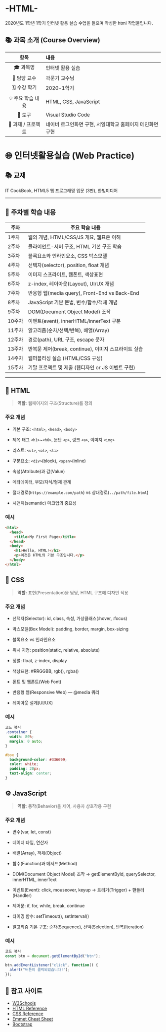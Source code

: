 # -HTML-

2020년도 1학년 1학기 인터넷 활용 실습 수업을 들으며 작성한 html 작업물입니다.

## 📚 과목 소개 (Course Overview)

| 항목 | 내용 |
|:----:|:-----|
| 🎓 과목명 | 인터넷 활용 실습 |
| 🏫 담당 교수 | 곽문기 교수님 |
| 🗓️ 수강 학기 | 2020-1학기 |
| 💡 주요 학습 내용 | HTML, CSS, JavaScript |
| 🧰 도구 | Visual Studio Code |
| 🧩 과제 / 프로젝트 | 네이버 로그인화면 구현, 서일대학교 홈페이지 메인화면 구현 |

# 🌐 인터넷활용실습 (Web Practice)

## 📚 교재
IT CookBook, HTML5 웹 프로그래밍 입문 (3판), 한빛미디어

---

## 📅 주차별 학습 내용

| 주차 | 주요 학습 내용 |
|------|----------------|
| 1주차 | 웹의 개념, HTML/CSS/JS 개요, 웹표준 이해 |
| 2주차 | 클라이언트-서버 구조, HTML 기본 구조 학습 |
| 3주차 | 블록요소와 인라인요소, CSS 박스모델 |
| 4주차 | 선택자(selector), position, float 개념 |
| 5주차 | 이미지 스프라이트, 웹폰트, 색상표현 |
| 6주차 | z-index, 레이아웃(Layout), UI/UX 개념 |
| 7주차 | 반응형 웹(media query), Front-End vs Back-End |
| 8주차 | JavaScript 기본 문법, 변수/함수/객체 개념 |
| 9주차 | DOM(Document Object Model) 조작 |
| 10주차 | 이벤트(event), innerHTML/innerText 구분 |
| 11주차 | 알고리즘(순차/선택/반복), 배열(Array) |
| 12주차 | 경로(path), URL 구조, escape 문자 |
| 13주차 | 반복문 제어(break, continue), 이미지 스프라이트 실습 |
| 14주차 | 웹퍼블리싱 실습 (HTML/CSS 구성) |
| 15주차 | 기말 프로젝트 및 제출 (웹디자인 or JS 이벤트 구현) |

---

## 🧱 HTML

> **역할:** 웹페이지의 구조(Structure)를 정의

### 주요 개념
- 기본 구조: `<html>`, `<head>`, `<body>`
  
- 제목 태그 `<h1>`~`<h6>`, 문단 `<p>`, 링크 `<a>`, 이미지 `<img>`
  
- 리스트: `<ul>`, `<ol>`, `<li>`
  
- 구분요소: `<div>`(block), `<span>`(inline)
  
- 속성(Attribute)과 값(Value)
  
- 메타데이터, 부모/자식/형제 관계
  
- 절대경로(`https://example.com/path`) vs 상대경로(`../path/file.html`)
  
- 시맨틱(semantic) 마크업의 중요성

### 예시
```html
<html>
  <head>
    <title>My First Page</title>
  </head>
  <body>
    <h1>Hello, HTML!</h1>
    <p>이것은 HTML의 기본 구조입니다.</p>
  </body>
</html>
```


## 🎨 CSS
> **역할:** 표현(Presentation)을 담당, HTML 구조에 디자인 적용

### 주요 개념
- 선택자(Selector): id, class, 속성, 가상클래스(:hover, :focus)
  
- 박스모델(Box Model): padding, border, margin, box-sizing
  
- 블록요소 vs 인라인요소
  
- 위치 지정: position(static, relative, absolute)
  
- 정렬: float, z-index, display
  
- 색상표현: #RRGGBB, rgb(), rgba()

- 폰트 및 웹폰트(Web Font)
  
- 반응형 웹(Responsive Web) — @media 쿼리
  
- 레이아웃 설계(UI/UX)

### 예시
```css
코드 복사
.container {
  width: 80%;
  margin: 0 auto;
}

#box {
  background-color: #336699;
  color: white;
  padding: 20px;
  text-align: center;
}
```

## ⚙️ JavaScript
> **역할:** 동작(Behavior)을 제어, 사용자 상호작용 구현

### 주요 개념
- 변수(var, let, const)

- 데이터 타입, 연산자

- 배열(Array), 객체(Object)

- 함수(Function)과 메서드(Method)

- DOM(Document Object Model) 조작
→ getElementById, querySelector, innerHTML, innerText

- 이벤트(Event): click, mouseover, keyup
→ 트리거(Trigger) + 핸들러(Handler)

- 제어문: if, for, while, break, continue

- 타이밍 함수: setTimeout(), setInterval()

- 알고리즘 기본 구조: 순차(Sequence), 선택(Selection), 반복(Iteration)

### 예시
```javascript
코드 복사
const btn = document.getElementById("btn");

btn.addEventListener("click", function() {
  alert("버튼이 클릭되었습니다!");
});
```
## 🧾 참고 사이트

- [W3Schools](https://www.w3schools.com)
- [HTML Reference](https://htmlreference.io)
- [CSS Reference](https://cssreference.io)
- [Emmet Cheat Sheet](https://docs.emmet.io/cheat-sheet/)
- [Bootstrap](https://getbootstrap.com)
